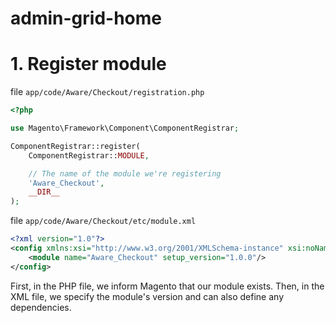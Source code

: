 # admin-grid-home

# 1. Register module

file `app/code/Aware/Checkout/registration.php`

```php
<?php

use Magento\Framework\Component\ComponentRegistrar;

ComponentRegistrar::register(
    ComponentRegistrar::MODULE,

    // The name of the module we're registering
    'Aware_Checkout',
    __DIR__
);

```

file `app/code/Aware/Checkout/etc/module.xml`
```xml
<?xml version="1.0"?>
<config xmlns:xsi="http://www.w3.org/2001/XMLSchema-instance" xsi:noNamespaceSchemaLocation="urn:magento:framework:Module/etc/module.xsd">
    <module name="Aware_Checkout" setup_version="1.0.0"/>
</config>
```

First, in the PHP file, we inform Magento that our module exists. Then, in the XML file, we specify the module's version and can also define any dependencies.





